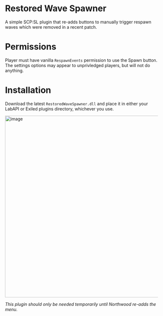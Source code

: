 # Restored Wave Spawner

A simple SCP:SL plugin that re-adds buttons to manually trigger respawn waves which were removed in a recent patch.

# Permissions
Player must have vanilla `RespawnEvents` permission to use the Spawn button. The settings options may appear to unprivledged players, but will not do anything.

# Installation
Download the latest `RestoredWaveSpawner.dll` and place it in either your LabAPI or Exiled plugins directory, whichever you use.

<img width="1393" height="598" alt="image" src="https://github.com/user-attachments/assets/ccbed03a-0ce4-445f-84a4-6cb1c6a70846" />

_This plugin should only be needed temporarily until Northwood re-adds the menu._
